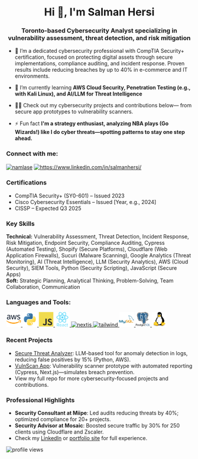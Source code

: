 <h1 align="center">Hi 👋, I'm Salman Hersi</h1>
<h3 align="center">Toronto-based Cybersecurity Analyst specializing in vulnerability assessment, threat detection, and risk mitigation</h3>

- 🔭 I’m a dedicated cybersecurity professional with CompTIA Security+ certification, focused on protecting digital assets through secure implementations, compliance auditing, and incident response. Proven results include reducing breaches by up to 40% in e-commerce and IT environments.

- 🌱 I’m currently learning **AWS Cloud Security, Penetration Testing (e.g., with Kali Linux), and AI/LLM for Threat Intelligence**

- 👨‍💻 Check out my cybersecurity projects and contributions below— from secure app prototypes to vulnerability scanners.

- ⚡ Fun fact **I'm a strategy enthusiast, analyzing NBA plays (Go Wizards!) like I do cyber threats—spotting patterns to stay one step ahead.**

<h3 align="left">Connect with me:</h3>
<p align="left">
<a href="https://twitter.com/namlase" target="blank"><img align="center" src="https://raw.githubusercontent.com/rahuldkjain/github-profile-readme-generator/master/src/images/icons/Social/twitter.svg" alt="namlase" height="30" width="40" /></a>
<a href="https://www.linkedin.com/in/salmanhersi" target="blank"><img align="center" src="https://raw.githubusercontent.com/rahuldkjain/github-profile-readme-generator/master/src/images/icons/Social/linked-in-alt.svg" alt="https://www.linkedin.com/in/salmanhersi/" height="30" width="40" /></a>
</p>

### Certifications
- CompTIA Security+ (SY0-601) – Issued 2023  
- Cisco Cybersecurity Essentials – Issued [Year, e.g., 2024]  
- CISSP – Expected Q3 2025  

### Key Skills
**Technical:** Vulnerability Assessment, Threat Detection, Incident Response, Risk Mitigation, Endpoint Security, Compliance Auditing, Cypress (Automated Testing), Shopify (Secure Platforms), Cloudflare (Web Application Firewalls), Sucuri (Malware Scanning), Google Analytics (Threat Monitoring), AI (Threat Intelligence), LLM (Security Analytics), AWS (Cloud Security), SIEM Tools, Python (Security Scripting), JavaScript (Secure Apps)  
**Soft:** Strategic Planning, Analytical Thinking, Problem-Solving, Team Collaboration, Communication  

<h3 align="left">Languages and Tools:</h3>
<p align="left"> 
<a href="https://aws.amazon.com" target="_blank" rel="noreferrer"> <img src="https://raw.githubusercontent.com/devicons/devicon/master/icons/amazonwebservices/amazonwebservices-original-wordmark.svg" alt="aws" width="40" height="40"/> </a> 
<a href="https://www.python.org" target="_blank" rel="noreferrer"> <img src="https://raw.githubusercontent.com/devicons/devicon/master/icons/python/python-original.svg" alt="python" width="40" height="40"/> </a> 
<a href="https://www.javascript.com" target="_blank" rel="noreferrer"> <img src="https://raw.githubusercontent.com/devicons/devicon/master/icons/javascript/javascript-original.svg" alt="javascript" width="40" height="40"/> </a> 
<a href="https://reactjs.org/" target="_blank" rel="noreferrer"> <img src="https://raw.githubusercontent.com/devicons/devicon/master/icons/react/react-original-wordmark.svg" alt="react" width="40" height="40"/> </a> 
<a href="https://nextjs.org/" target="_blank" rel="noreferrer"> <img src="https://cdn.worldvectorlogo.com/logos/nextjs-2.svg" alt="nextjs" width="40" height="40"/> </a> 
<a href="https://tailwindcss.com/" target="_blank" rel="noreferrer"> <img src="https://www.vectorlogo.zone/logos/tailwindcss/tailwindcss-icon.svg" alt="tailwind" width="40" height="40"/> </a> 
<a href="https://www.mysql.com/" target="_blank" rel="noreferrer"> <img src="https://raw.githubusercontent.com/devicons/devicon/master/icons/mysql/mysql-original-wordmark.svg" alt="mysql" width="40" height="40"/> </a> 
<a href="https://www.postgresql.org" target="_blank" rel="noreferrer"> <img src="https://raw.githubusercontent.com/devicons/devicon/master/icons/postgresql/postgresql-original-wordmark.svg" alt="postgresql" width="40" height="40"/> </a> 
<a href="https://www.linux.org/" target="_blank" rel="noreferrer"> <img src="https://raw.githubusercontent.com/devicons/devicon/master/icons/linux/linux-original.svg" alt="linux" width="40" height="40"/> </a> 
</p>

### Recent Projects
- [Secure Threat Analyzer](https://github.com/yourusername/secure-threat-analyzer): LLM-based tool for anomaly detection in logs, reducing false positives by 15% (Python, AWS).  
- [VulnScan App](https://github.com/yourusername/vulnscan): Vulnerability scanner prototype with automated reporting (Cypress, Next.js)—simulates breach prevention.  
- View my full repo for more cybersecurity-focused projects and contributions.

### Professional Highlights
- **Security Consultant at Miipe**: Led audits reducing threats by 40%; optimized compliance for 20+ projects.  
- **Security Advisor at Mosaic**: Boosted secure traffic by 30% for 250 clients using Cloudflare and Zscaler.  
- Check my [LinkedIn](https://www.linkedin.com/in/salmanhersi) or [portfolio site](https://yourwebsite.com) for full experience.

<p align="left">
  <img src="https://komarev.com/ghpvc/?username=yourusername&label=Profile%20views&color=0e75b6&style=flat" alt="profile views" />
</p>
